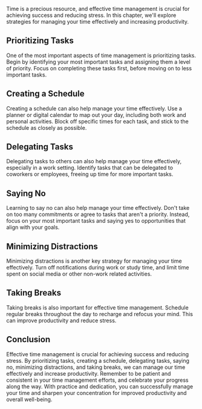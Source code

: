 
Time is a precious resource, and effective time management is crucial for achieving success and reducing stress. In this chapter, we'll explore strategies for managing your time effectively and increasing productivity.

Prioritizing Tasks
------------------

One of the most important aspects of time management is prioritizing tasks. Begin by identifying your most important tasks and assigning them a level of priority. Focus on completing these tasks first, before moving on to less important tasks.

Creating a Schedule
-------------------

Creating a schedule can also help manage your time effectively. Use a planner or digital calendar to map out your day, including both work and personal activities. Block off specific times for each task, and stick to the schedule as closely as possible.

Delegating Tasks
----------------

Delegating tasks to others can also help manage your time effectively, especially in a work setting. Identify tasks that can be delegated to coworkers or employees, freeing up time for more important tasks.

Saying No
---------

Learning to say no can also help manage your time effectively. Don't take on too many commitments or agree to tasks that aren't a priority. Instead, focus on your most important tasks and saying yes to opportunities that align with your goals.

Minimizing Distractions
-----------------------

Minimizing distractions is another key strategy for managing your time effectively. Turn off notifications during work or study time, and limit time spent on social media or other non-work related activities.

Taking Breaks
-------------

Taking breaks is also important for effective time management. Schedule regular breaks throughout the day to recharge and refocus your mind. This can improve productivity and reduce stress.

Conclusion
----------

Effective time management is crucial for achieving success and reducing stress. By prioritizing tasks, creating a schedule, delegating tasks, saying no, minimizing distractions, and taking breaks, we can manage our time effectively and increase productivity. Remember to be patient and consistent in your time management efforts, and celebrate your progress along the way. With practice and dedication, you can successfully manage your time and sharpen your concentration for improved productivity and overall well-being.
